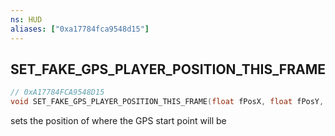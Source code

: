 ```yaml
---
ns: HUD
aliases: ["0xa17784fca9548d15"]
---
```

## SET_FAKE_GPS_PLAYER_POSITION_THIS_FRAME

```c
// 0xA17784FCA9548D15
void SET_FAKE_GPS_PLAYER_POSITION_THIS_FRAME(float fPosX, float fPosY, float fPosZ);
```

sets the position of where the GPS start point will be

